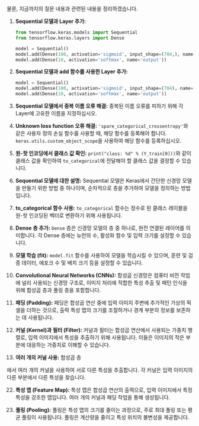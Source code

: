 물론, 지금까지의 질문 내용과 관련된 내용을 정리하겠습니다. 

1. **Sequential 모델과 Layer 추가:**
   ```python
   from tensorflow.keras.models import Sequential
   from tensorflow.keras.layers import Dense

   model = Sequential()
   model.add(Dense(100, activation='sigmoid', input_shape=(784,), name='hidden'))
   model.add(Dense(10, activation='softmax', name='output'))
   ```

2. **Sequential 모델과 add 함수를 사용한 Layer 추가:**
   ```python
   model = Sequential()
   model.add(Dense(100, activation='sigmoid', input_shape=(784), name='hidden'))
   model.add(Dense(10, activation='softmax', name='output'))
   ```

3. **Sequential 모델에서 중복 이름 오류 해결:**
   중복된 이름 오류를 피하기 위해 각 Layer에 고유한 이름을 지정하십시오.

4. **Unknown loss function 오류 해결:**
   `'spare_categorical_crossentropy'`와 같은 사용자 정의 손실 함수를 사용할 때, 해당 함수를 등록해야 합니다. `keras.utils.custom_object_scope`을 사용하여 해당 함수를 등록하십시오.

5. **원-핫 인코딩에서 클래스 값 확인:**
   `print("class: %d" % (Y_train[0]))`와 같이 클래스 값을 확인하여 `to_categorical`에 전달해야 할 클래스 값을 결정할 수 있습니다.

6.  **Sequential 모델에 대한 설명:**
    Sequential 모델은 Keras에서 간단한 신경망 모델을 만들기 위한 방법 중 하나이며, 순차적으로 층을 추가하여 모델을 정의하는 방법입니다.

7.  **to_categorical 함수 사용:**
    `to_categorical` 함수는 정수로 된 클래스 레이블을 원-핫 인코딩된 벡터로 변환하기 위해 사용됩니다.

8.  **Dense 층 추가:**
    `Dense` 층은 신경망 모델의 층 중 하나로, 완전 연결된 레이어를 의미합니다. 각 Dense 층에는 뉴런의 수, 활성화 함수 및 입력 크기를 설정할 수 있습니다.

9.  **모델 학습 (fit):**
    `model.fit` 함수를 사용하여 모델을 학습시킬 수 있으며, 훈련 및 검증 데이터, 에포크 수 및 배치 크기 등을 설정할 수 있습니다.

10. **Convolutional Neural Networks (CNNs):**
    합성곱 신경망은 컴퓨터 비전 작업에 널리 사용되는 신경망 구조로, 이미지 처리에 적합한 특성 추출 및 패턴 인식을 위해 합성곱 층과 풀링 층을 포함합니다.

11. **패딩 (Padding):**
    패딩은 합성곱 연산 중에 입력 이미지 주변에 추가적인 가상의 픽셀을 더하는 것으로, 출력 특성 맵의 크기를 조절하거나 경계 부분의 정보를 보존하는 데 사용됩니다.

12. **커널 (Kernel)과 필터 (Filter):**
    커널과 필터는 합성곱 연산에서 사용되는 가중치 행렬로, 입력 이미지에서 특성을 추출하기 위해 사용됩니다. 이들은 이미지의 작은 부분에 대응하는 가중치로 이해할 수 있습니다.

13. **여러 개의 커널 사용:**
    합성곱 층

에서 여러 개의 커널을 사용하여 서로 다른 특성을 추출합니다. 각 커널은 입력 이미지의 다른 부분에서 다른 특성을 찾습니다.

22. **특성 맵 (Feature Map):**
    특성 맵은 합성곱 연산의 출력으로, 입력 이미지에서 특정 특성을 강조한 맵입니다. 여러 개의 커널과 패딩 작업을 통해 생성됩니다.

23. **풀링 (Pooling):**
    풀링은 특성 맵의 크기를 줄이는 과정으로, 주로 최대 풀링 또는 평균 풀링이 사용됩니다. 풀링은 계산량을 줄이고 특성 위치의 불변성을 제공합니다.